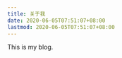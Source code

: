 ```yaml
---
title: 关于我
date: 2020-06-05T07:51:07+08:00
lastmod: 2020-06-05T07:51:07+08:00
---
```



This is my blog.
